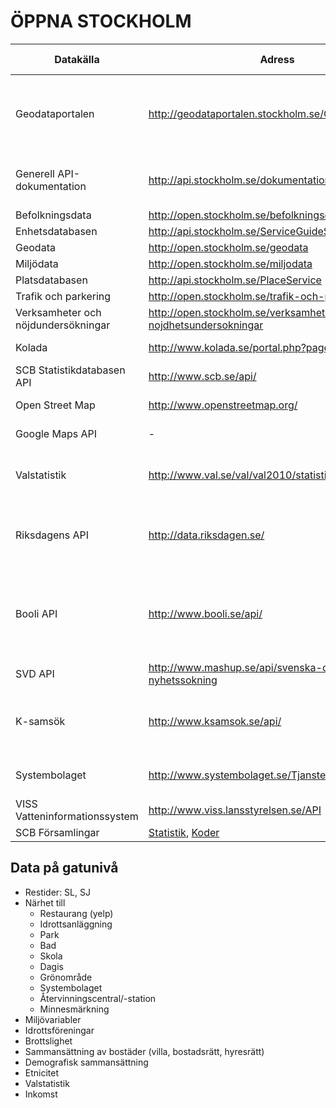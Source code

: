 ÖPPNA STOCKHOLM
===============

 Datakälla | Adress | R-Paket / exempel | Kommentar 
--------|------|-----|-------|
Geodataportalen | http://geodataportalen.stockholm.se/Geodataportalen/ | - | Metadata för ett stort antal API:er och andra källor från Open Stockholm
Generell API-dokumentation | http://api.stockholm.se/dokumentation/ | - | Länkar och dokumentation för flera API-tjänster
Befolkningsdata | http://open.stockholm.se/befolkningsdata | - | -
Enhetsdatabasen | http://api.stockholm.se/ServiceGuideService | - | -
Geodata | http://open.stockholm.se/geodata | LvWS | -
Miljödata | http://open.stockholm.se/miljodata | - | - 
Platsdatabasen | http://api.stockholm.se/PlaceService | - | -
Trafik och parkering | http://open.stockholm.se/trafik-och-parkering | - | -
Verksamheter och nöjdundersökningar | http://open.stockholm.se/verksamheter-och-nojdhetsundersokningar | - | -
Kolada | http://www.kolada.se/portal.php?page=index/api | - | Kommun, landsting
SCB Statistikdatabasen API | http://www.scb.se/api/ | [rSCB](https://github.com/LCHansson/rSCB) | -
Open Street Map | http://www.openstreetmap.org/ | [OpenStreetMap](http://cran.r-project.org/web/packages/OpenStreetMap/index.html), [ggmap](http://cran.r-project.org/web/packages/ggmap/index.html) | -
Google Maps API | - | [RgoogleMaps](http://cran.r-project.org/web/packages/RgoogleMaps/index.html), [ggmap](http://cran.r-project.org/web/packages/ggmap/index.html) | -
Valstatistik | http://www.val.se/val/val2010/statistik/ | - | Ledamöter, valresultat, kommun, landsting etc. 
Riksdagens API | http://data.riksdagen.se/ | [Lite kod](https://github.com/SwedishPensionsAgency/r-for-nyborjare/blob/master/code/swedish-parliament.R) | Dokument, ledamöter, voteringar, anföranden, etc.
Booli API | http://www.booli.se/api/ | [Request (sålda)](http://www.booli.se/api/explorer#/sold?q=göteborg) | Orimliga villkor - blir svårt att använda. Innehåller bostäder: gata, bild, slutpris, etc.
SVD API | http://www.mashup.se/api/svenska-dagbladet-api-nyhetssokning | - | Sök artiklar, json
K-samsök | http://www.ksamsok.se/api/ | - | Fornminnen, historisk/k-märkt bebyggelse, etc.
Systembolaget | http://www.systembolaget.se/Tjanster/Oppna-APIer/ | - | Butiker: adress, coordinat
VISS Vatteninformationssystem | http://www.viss.lansstyrelsen.se/API | - | -
SCB Församlingar | [Statistik](http://www.scb.se/sv_/Hitta-statistik/Statistik-efter-amne/Befolkning/Befolkningens-sammansattning/Befolkningsstatistik/25788/25795/), [Koder](http://www.scb.se/sv_/Hitta-statistik/Regional-statistik-och-kartor/Regionala-indelningar/Forsamlingar/) | - | -


## Data på gatunivå

- Restider: SL, SJ
- Närhet till
    - Restaurang (yelp)
    - Idrottsanläggning
    - Park
    - Bad
    - Skola
    - Dagis
    - Grönområde
    - Systembolaget
    - Återvinningscentral/-station
    - Minnesmärkning
- Miljövariabler
- Idrottsföreningar
- Brottslighet
- Sammansättning av bostäder (villa, bostadsrätt, hyresrätt)
- Demografisk sammansättning
- Etnicitet
- Valstatistik
- Inkomst

